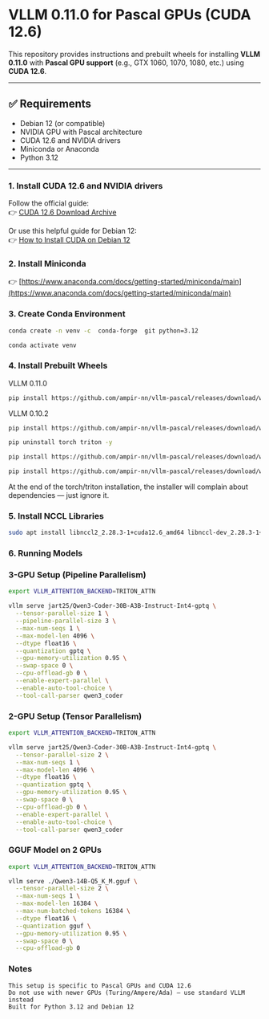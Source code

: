 # VLLM 0.11.0 for Pascal GPUs (CUDA 12.6)

This repository provides instructions and prebuilt wheels for installing **VLLM 0.11.0** with **Pascal GPU support** (e.g., GTX 1060, 1070, 1080, etc.) using **CUDA 12.6**.

---

## ✅ Requirements

- Debian 12 (or compatible)
- NVIDIA GPU with Pascal architecture
- CUDA 12.6 and NVIDIA drivers
- Miniconda or Anaconda
- Python 3.12

---

### 1. Install CUDA 12.6 and NVIDIA drivers

Follow the official guide:  
👉 [CUDA 12.6 Download Archive](https://developer.nvidia.com/cuda-12-6-0-download-archive?target_os=Linux&target_arch=x86_64&Distribution=Debian&target_version=12&target_type=deb_network)

Or use this helpful guide for Debian 12:  
👉 [How to Install CUDA on Debian 12](https://greenwebpage.com/community/how-to-install-cuda-on-debian-12/)

### 2. Install Miniconda

👉 [https://www.anaconda.com/docs/getting-started/miniconda/main](https://www.anaconda.com/docs/getting-started/miniconda/main)

### 3. Create Conda Environment
```sh
conda create -n venv -c  conda-forge  git python=3.12

conda activate venv
```
### 4. Install Prebuilt Wheels

VLLM 0.11.0
```sh
pip install https://github.com/ampir-nn/vllm-pascal/releases/download/wheels/vllm-0.11.0+pascal.cu126-cp312-cp312-linux_x86_64.whl
```
VLLM 0.10.2
```sh
pip install https://github.com/ampir-nn/vllm-pascal/releases/download/wheels/vllm-0.10.2+pascal.cu126-cp312-cp312-linux_x86_64.whl
```
```sh
pip uninstall torch triton -y

pip install https://github.com/ampir-nn/vllm-pascal/releases/download/wheels/triton-3.4.0-cp312-cp312-linux_x86_64.whl

pip install https://github.com/ampir-nn/vllm-pascal/releases/download/wheels/torch-2.8.0a0+gitba56102-cp312-cp312-linux_x86_64.whl
```
At the end of the torch/triton installation, the installer will complain about dependencies — just ignore it.

### 5. Install NCCL Libraries
```sh
sudo apt install libnccl2_2.28.3-1+cuda12.6_amd64 libnccl-dev_2.28.3-1+cuda12.6_amd64
```
### 6. Running Models
### 3-GPU Setup (Pipeline Parallelism)
```sh
export VLLM_ATTENTION_BACKEND=TRITON_ATTN

vllm serve jart25/Qwen3-Coder-30B-A3B-Instruct-Int4-gptq \
  --tensor-parallel-size 1 \
  --pipeline-parallel-size 3 \
  --max-num-seqs 1 \
  --max-model-len 4096 \
  --dtype float16 \
  --quantization gptq \
  --gpu-memory-utilization 0.95 \
  --swap-space 0 \
  --cpu-offload-gb 0 \
  --enable-expert-parallel \
  --enable-auto-tool-choice \
  --tool-call-parser qwen3_coder
```
### 2-GPU Setup (Tensor Parallelism)
```sh
export VLLM_ATTENTION_BACKEND=TRITON_ATTN

vllm serve jart25/Qwen3-Coder-30B-A3B-Instruct-Int4-gptq \
  --tensor-parallel-size 2 \
  --max-num-seqs 1 \
  --max-model-len 4096 \
  --dtype float16 \
  --quantization gptq \
  --gpu-memory-utilization 0.95 \
  --swap-space 0 \
  --cpu-offload-gb 0 \
  --enable-expert-parallel \
  --enable-auto-tool-choice \
  --tool-call-parser qwen3_coder
```
### GGUF Model on 2 GPUs
```sh
export VLLM_ATTENTION_BACKEND=TRITON_ATTN

vllm serve ./Qwen3-14B-Q5_K_M.gguf \
  --tensor-parallel-size 2 \
  --max-num-seqs 1 \
  --max-model-len 16384 \
  --max-num-batched-tokens 16384 \
  --dtype float16 \
  --quantization gguf \
  --gpu-memory-utilization 0.95 \
  --swap-space 0 \
  --cpu-offload-gb 0
```

### Notes
    This setup is specific to Pascal GPUs and CUDA 12.6
    Do not use with newer GPUs (Turing/Ampere/Ada) — use standard VLLM instead
    Built for Python 3.12 and Debian 12
